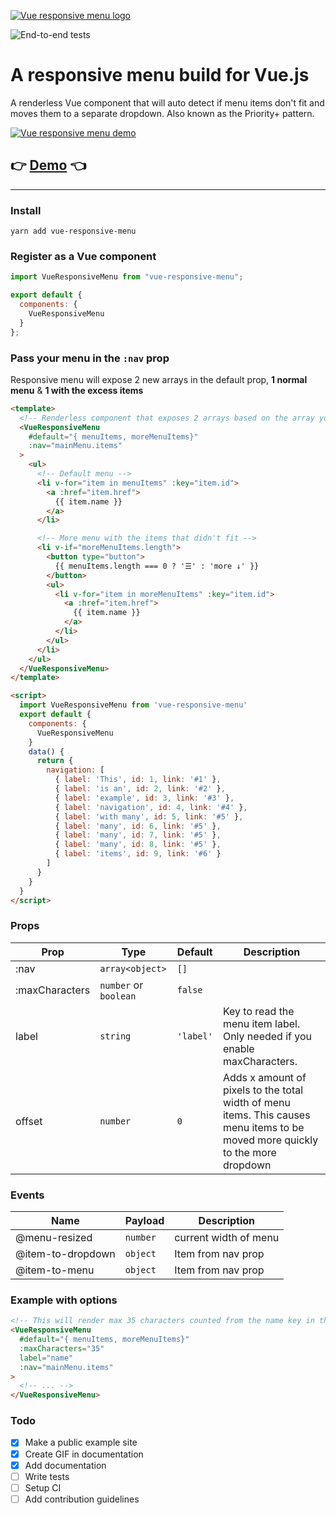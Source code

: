 [![Vue responsive menu logo](https://vue-responsive-menu.netlify.com/favicons/apple-touch-icon-152x152.png)](https://vue-responsive-menu.netlify.com/)

![End-to-end tests](https://github.com/gijsroge/vue-responsive-menu/workflows/End-to-end%20tests/badge.svg)

# A responsive menu build for Vue.js

A renderless Vue component that will auto detect if menu items don't fit and moves them to a separate dropdown. Also known as the Priority+ pattern.

[![Vue responsive menu demo](https://vue-responsive-menu.netlify.com/demo.gif)](https://vue-responsive-menu.netlify.com/)

## 👉 **[Demo](https://vue-responsive-menu.netlify.com/)** 👈

---

### Install

`yarn add vue-responsive-menu`

### Register as a Vue component

```javascript
import VueResponsiveMenu from "vue-responsive-menu";

export default {
  components: {
    VueResponsiveMenu
  }
};
```

### Pass your menu in the `:nav` prop

Responsive menu will expose 2 new arrays in the default prop, **1 normal menu** & **1 with the excess items**

```html
<template>
  <!-- Renderless component that exposes 2 arrays based on the array you pass in the nav prop. -->
  <VueResponsiveMenu
    #default="{ menuItems, moreMenuItems}"
    :nav="mainMenu.items"
  >
    <ul>
      <!-- Default menu -->
      <li v-for="item in menuItems" :key="item.id">
        <a :href="item.href">
          {{ item.name }}
        </a>
      </li>

      <!-- More menu with the items that didn't fit -->
      <li v-if="moreMenuItems.length">
        <button type="button">
          {{ menuItems.length === 0 ? '☰' : 'more ↓' }}
        </button>
        <ul>
          <li v-for="item in moreMenuItems" :key="item.id">
            <a :href="item.href">
              {{ item.name }}
            </a>
          </li>
        </ul>
      </li>
    </ul>
  </VueResponsiveMenu>
</template>

<script>
  import VueResponsiveMenu from 'vue-responsive-menu'
  export default {
    components: {
      VueResponsiveMenu
    }
    data() {
      return {
        navigation: [
          { label: 'This', id: 1, link: '#1' },
          { label: 'is an', id: 2, link: '#2' },
          { label: 'example', id: 3, link: '#3' },
          { label: 'navigation', id: 4, link: '#4' },
          { label: 'with many', id: 5, link: '#5' },
          { label: 'many', id: 6, link: '#5' },
          { label: 'many', id: 7, link: '#5' },
          { label: 'many', id: 8, link: '#5' },
          { label: 'items', id: 9, link: '#6' }
        ]
      }
    }
  }
</script>
```

### Props

| Prop           | Type                  | Default   | Description                                                                                                                    |
| -------------- | --------------------- | --------- | ------------------------------------------------------------------------------------------------------------------------------ |
| :nav           | `array<object>`       | `[]`      |
| :maxCharacters | `number` or `boolean` | `false`   |
| label          | `string`              | `'label'` | Key to read the menu item label. Only needed if you enable maxCharacters.                                                      |
| offset         | `number`              | `0`       | Adds x amount of pixels to the total width of menu items. This causes menu items to be moved more quickly to the more dropdown |

### Events

| Name              | Payload  | Description           |
| ----------------- | -------- | --------------------- |
| @menu-resized     | `number` | current width of menu |
| @item-to-dropdown | `object` | Item from nav prop    |
| @item-to-menu     | `object` | Item from nav prop    |

### Example with options

```html
<!-- This will render max 35 characters counted from the name key in the nav array. In this case the first 5 menu items -->
<VueResponsiveMenu
  #default="{ menuItems, moreMenuItems}"
  :maxCharacters="35"
  label="name"
  :nav="mainMenu.items"
>
  <!-- ... -->
</VueResponsiveMenu>
```

### Todo

- [x] Make a public example site
- [x] Create GIF in documentation
- [x] Add documentation
- [ ] Write tests
- [ ] Setup CI
- [ ] Add contribution guidelines
